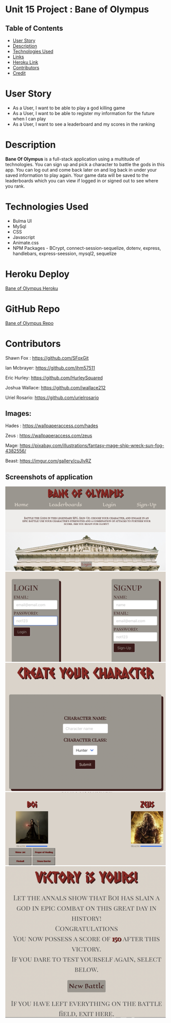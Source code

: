 # Unit 15 Project : Bane of Olympus

## Table of Contents

- [User Story](#Userstory)
- [Description](#Description)
- [Technologies Used](#Technologiesused)
- [Links](#Links)
- [Heroku Link](#Heroku)
- [Contributors](#contributors)
- [Credit](#Credits)

# User Story

- As a User, I want to be able to play a god killing game
- As a User, I want to be able to register my information for the future when I can play
- As a User, I want to see a leaderboard and my scores in the ranking

# Description
**Bane Of Olympus** is a full-stack application using a multitude of technologies. You can sign up and pick a character to battle the gods in this app.  You can log out and come back later on and log back in under your saved information to play again.  Your game data will be saved to the leaderboards which you can view if logged in or signed out to see where you rank.

# Technologies Used

- Bulma UI
- MySql
- CSS
- Javascript
- Animate.css
- NPM Packages - BCrypt, connect-session-sequelize, dotenv, express, handlebars, express-seession, mysql2, sequelize 

# Heroku Deploy
[Bane of Olympus Heroku](https://baneofolympus.herokuapp.com/)

# GitHub Repo
[Bane of Olympus Repo](https://github.com/HurleySquared/bane-of-olympus)

# Contributors

Shawn Fox : <https://github.com/SFoxGit>

Ian Mcbrayer: <https://github.com/ihm57511>

Eric Hurley: <https://github.com/HurleySquared>

Joshua Wallace: <https://github.com/jwallace212>

Uriel Rosario: <https://github.com/urielrosario>

## Images:

Hades : <https://wallpaperaccess.com/hades>

Zeus : <https://wallpaperaccess.com/zeus>

Mage: <https://pixabay.com/illustrations/fantasy-mage-ship-wreck-sun-fog-4382556/>

Beast: <https://imgur.com/gallery/cuJlvRZ>

## Screenshots of application
![Home Page](/public/images/homepage.png)
![Login/Signup](/public/images/login-signup.png)
![Character Create](/public/images/character-create.png)
![Battle Page](/public/images/battle.png)
![Vicrory Screen](/public/images/victory.png)